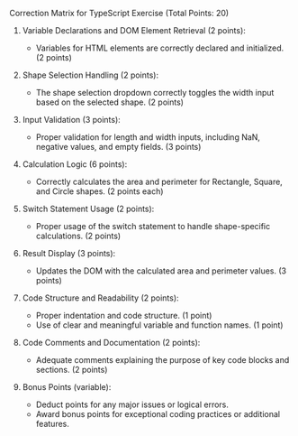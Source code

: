 Correction Matrix for TypeScript Exercise (Total Points: 20)

1. Variable Declarations and DOM Element Retrieval (2 points):
   - Variables for HTML elements are correctly declared and initialized. (2 points)

2. Shape Selection Handling (2 points):
   - The shape selection dropdown correctly toggles the width input based on the selected shape. (2 points)

3. Input Validation (3 points):
   - Proper validation for length and width inputs, including NaN, negative values, and empty fields. (3 points)

4. Calculation Logic (6 points):
   - Correctly calculates the area and perimeter for Rectangle, Square, and Circle shapes. (2 points each)

5. Switch Statement Usage (2 points):
   - Proper usage of the switch statement to handle shape-specific calculations. (2 points)

6. Result Display (3 points):
   - Updates the DOM with the calculated area and perimeter values. (3 points)

7. Code Structure and Readability (2 points):
   - Proper indentation and code structure. (1 point)
   - Use of clear and meaningful variable and function names. (1 point)

8. Code Comments and Documentation (2 points):
   - Adequate comments explaining the purpose of key code blocks and sections. (2 points)

9. Bonus Points (variable):
    - Deduct points for any major issues or logical errors.
    - Award bonus points for exceptional coding practices or additional features.
